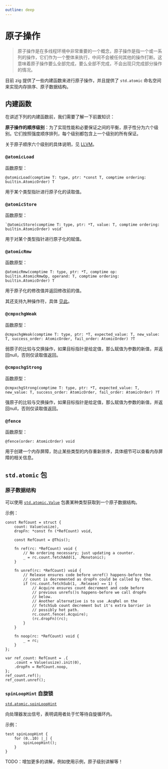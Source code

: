 ```yaml
---
outline: deep
---
```


# 原子操作

> 原子操作是在多线程环境中非常重要的一个概念，原子操作是指一个或一系列的操作，它们作为一个整体来执行，中间不会被任何其他的操作打断。这意味着原子操作要么全部完成，要么全部不完成，不会出现只完成部分操作的情况。

目前 zig 提供了一些内建函数来进行原子操作，并且提供了 `std.atomic` 命名空间来实现内存排序、原子数据结构。

## 内建函数

在讲述下列的内建函数前，我们需要了解一下前置知识：

**原子操作的顺序级别**：为了实现性能和必要保证之间的平衡，原子性分为六个级别。它们按照强度顺序排列，每个级别都包含上一个级别的所有保证。

关于原子顺序六个级别的具体说明，见 [LLVM](https://llvm.org/docs/Atomics.html#atomic-orderings)。

<!-- **NotAtomic**

简单的非原子加载或者存储，即常规加载或存储。

**Unordered**

无序的原子级别，是最低级别。意味着一组操作可以以任意的顺序原子执行，只需要结果而不管过程以何种顺序执行。

**Monotonic**

保证原子操作是单调的，在一个线程中，所观察到的原子值在后续过程中必定是大于或等于当前值。但在多线程中，并不保证不会发生重排序 -->

### `@atomicLoad`

函数原型：

```zig
@atomicLoad(comptime T: type, ptr: *const T, comptime ordering: builtin.AtomicOrder) T
```

用于某个类型指针进行原子化的读取值。

### `@atomicStore`

函数原型：

```zig
`@atomicStore(comptime T: type, ptr: *T, value: T, comptime ordering: builtin.AtomicOrder) void`
```

用于对某个类型指针进行原子化的赋值。

### `@atomicRmw`

函数原型：

```zig
@atomicRmw(comptime T: type, ptr: *T, comptime op: builtin.AtomicRmwOp, operand: T, comptime ordering: builtin.AtomicOrder) T
```

用于原子化的修改值并返回修改前的值。

其还支持九种操作符，具体 [见此](https://ziglang.org/documentation/master/#atomicRmw)。

### `@cmpxchgWeak`

函数原型：

```zig
@cmpxchgWeak(comptime T: type, ptr: *T, expected_value: T, new_value: T, success_order: AtomicOrder, fail_order: AtomicOrder) ?T
```

弱原子的比较与交换操作，如果目标指针是给定值，那么赋值为参数的新值，并返回null，否则仅读取值返回。

### `@cmpxchgStrong`

函数原型：

```zig
@cmpxchgStrong(comptime T: type, ptr: *T, expected_value: T, new_value: T, success_order: AtomicOrder, fail_order: AtomicOrder) ?T
```

强原子的比较与交换操作，如果目标指针是给定值，那么赋值为参数的新值，并返回null，否则仅读取值返回。

### `@fence`

函数原型：

```zig
@fence(order: AtomicOrder) void
```

用于创建一个内存屏障，防止某些类型的内存重新排序，具体细节可以查看内存屏障的相关信息。

## `std.atomic` 包

### 原子数据结构

可以使用 [`std.atomic.Value`](https://ziglang.org/documentation/master/std/#A;std:atomic.Value) 包裹某种类型获取到一个原子数据结构。

示例：

```zig
const RefCount = struct {
    count: Value(usize),
    dropFn: *const fn (*RefCount) void,

    const RefCount = @This();

    fn ref(rc: *RefCount) void {
        // No ordering necessary; just updating a counter.
        _ = rc.count.fetchAdd(1, .Monotonic);
    }

    fn unref(rc: *RefCount) void {
        // Release ensures code before unref() happens-before the
        // count is decremented as dropFn could be called by then.
        if (rc.count.fetchSub(1, .Release) == 1) {
            // Acquire ensures count decrement and code before
            // previous unrefs()s happens-before we call dropFn
            // below.
            // Another alternative is to use .AcqRel on the
            // fetchSub count decrement but it's extra barrier in
            // possibly hot path.
            rc.count.fence(.Acquire);
            (rc.dropFn)(rc);
        }
    }

    fn noop(rc: *RefCount) void {
        _ = rc;
    }
};

var ref_count: RefCount = .{
    .count = Value(usize).init(0),
    .dropFn = RefCount.noop,
};
ref_count.ref();
ref_count.unref();
```

### `spinLoopHint` 自旋锁

[`std.atomic.spinLoopHint`](https://ziglang.org/documentation/master/std/#A;std:atomic.spinLoopHint)

向处理器发出信号，表明调用者处于忙等待自旋循环内。

示例：

```zig
test spinLoopHint {
    for (0..10) |_| {
        spinLoopHint();
    }
}
```

TODO：增加更多的讲解，例如使用示例，原子级别讲解等！
